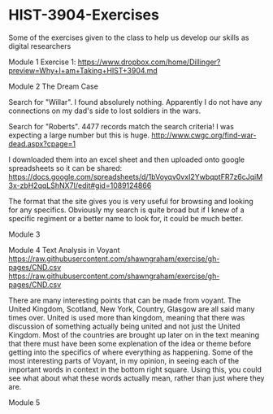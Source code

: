 # HIST-3904-Exercises
Some of the exercises given to the class to help us develop our skills as digital researchers

Module 1 Exercise 1: 
https://www.dropbox.com/home/Dillinger?preview=Why+I+am+Taking+HIST+3904.md

Module 2 The Dream Case

Search for "Willar". I found absolurely nothing. Apparently I do not have any connections on my dad's side to lost soldiers in the wars.

Search for "Roberts". 4477 records match the search criteria! I was expecting a large number but this is huge. 
http://www.cwgc.org/find-war-dead.aspx?cpage=1  

I downloaded them into an excel sheet and then uploaded onto google spreadsheets so it can be shared:
https://docs.google.com/spreadsheets/d/1bVoyqv0vxI2YwbqptFR7z6cJqiM3x-zbH2qqLShNX7I/edit#gid=1089124866

The format that the site gives you is very useful for browsing and looking for any specifics. Obviously my search is quite broad but if I knew of a specific regiment or a better name to look for, it could be much better.

Module 3 

Module 4 Text Analysis in Voyant
 https://raw.githubusercontent.com/shawngraham/exercise/gh-pages/CND.csv
 https://raw.githubusercontent.com/shawngraham/exercise/gh-pages/CND.csv
 
 There are many interesting points that can be made from voyant. The United Kingdom, Scotland, New York, Country, Glasgow are all said many times over. United is used more than kingdom, meaning that there was discussion of something actually being united and not just the United Kingdom. Most of the countries are brought up later on in the text meaning that there must have been some explenation of the idea or theme before getting into the specifics of where everything as happening. Some of the most interesting parts of Voyant, in my opinion, in seeing each of the important words in context in the bottom right square. Using this, you could see what about what these words actually mean, rather than just where they are.
 
 Module 5
